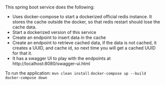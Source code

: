 This spring boot service does the following:
- Uses docker-compose to start a dockerized official redis instance. It stores the cache outside the docker, so that redis restart should lose the cache data.
- Start a dockerized version of this service
- Create an endpoint to insert data in the cache
- Create an endpoint to retrieve cached data, if the data is not cached, it creates a UUID, and cache id, so next time you will get a cached UUID for that it.
- It has a swagger UI to play with the endpoints at http://localhost:8080/swagger-ui.html

To run the application:
`mvn clean install`
`docker-compose up --build`
`docker-compose down`
